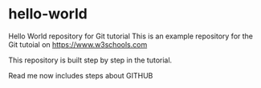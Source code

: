 # hello-world
Hello World repository for Git tutorial
This is an example repository for the Git tutoial on https://www.w3schools.com

This repository is built step by step in the tutorial.

Read me now includes steps about GITHUB
